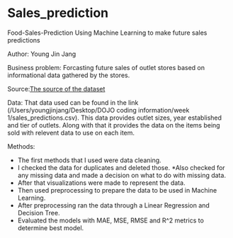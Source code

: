 # Sales_prediction

Food-Sales-Prediction Using Machine Learning to make future sales predictions

Author: Young Jin Jang

Business problem: Forcasting future sales of outlet stores based on informational data gathered by the stores.

Source:[The source of the dataset](https://datahack.analyticsvidhya.com/contest/practice-problem-big-mart-sales-iii/) 

Data: That data used can be found in the link (/Users/youngjinjang/Desktop/DOJO coding information/week 1/sales_predictions.csv). This data provides outlet sizes, year established and tier of outlets. Along with that it provides the data on the items being sold with relevent data to use on each item.

Methods:

- The first methods that I used were data cleaning.
- I checked the data for duplicates and deleted those. *Also checked for any missing data and made a decision on what to do with missing data.
- After that visualizations were made to represent the data.
- Then used preprocessing to prepare the data to be used in Machine Learning.
- After preprocessing ran the data through a Linear Regression and Decision Tree.
- Evaluated the models with MAE, MSE, RMSE and R^2 metrics to determine best model.
